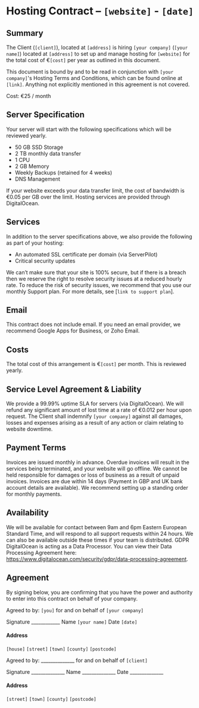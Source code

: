 # Hosting Contract – `[website]` - `[date]`

## Summary
The Client (`[client]`), located at `[address]` is hiring `[your company]` (`[your name]`) located at `[address]` to set up and manage hosting for `[website]` for the total cost of €`[cost]` per year as outlined in this document.

This document is bound by and to be read in conjunction with `[your company]`'s Hosting Terms and Conditions, which can be found online at `[link]`. Anything not explicitly mentioned in this agreement is not covered.

Cost: €25 / month

## Server Specification
Your server will start with the following specifications which will be reviewed yearly.
*	50 GB SSD Storage
*	2 TB monthly data transfer
*	1 CPU
*	2 GB Memory
*	Weekly Backups (retained for 4 weeks)
*	DNS Management

If your website exceeds your data transfer limit, the cost of bandwidth is €0.05 per GB over the limit. Hosting services are provided through DigitalOcean.

## Services
In addition to the server specifications above, we also provide the following as part of your hosting:

*	An automated SSL certificate per domain (via ServerPilot)
*	Critical security updates

We can’t make sure that your site is 100% secure, but if there is a breach then we reserve the right to resolve security issues at a reduced hourly rate. To reduce the risk of security issues, we recommend that you use our monthly Support plan. For more details, see [`link to support plan`].

## Email
This contract does not include email. If you need an email provider, we recommend Google Apps for Business, or Zoho Email.

## Costs
The total cost of this arrangement is €`[cost]` per month. This is reviewed yearly.

## Service Level Agreement & Liability
We provide a 99.99% uptime SLA for servers (via DigitalOcean). We will refund any significant amount of lost time at a rate of €0.012 per hour upon request. The Client shall indemnify `[your company]` against all damages, losses and expenses arising as a result of any action or claim relating to website downtime.

## Payment Terms
Invoices are issued monthly in advance. Overdue invoices will result in the services being terminated, and your website will go offline. We cannot be held responsible for damages or loss of business as a result of unpaid invoices. Invoices are due within 14 days (Payment in GBP and UK bank account details are available). We recommend setting up a standing order for monthly payments.

## Availability
We will be available for contact between 9am and 6pm Eastern European Standard Time, and will respond to all support requests within 24 hours. We can also be available outside these times if your team is distributed.
GDPR
DigitalOcean is acting as a Data Processor. You can view their Data Processing Agreement here: https://www.digitalocean.com/security/gdpr/data-processing-agreement.


## Agreement
By signing below, you are confirming that you have the power and authority to enter into this contract on behalf of your company.

Agreed to by: `[you]` for and on behalf of `[your company]`

Signature ____________
Name `[your name]`
Date `[date]`

#### Address
`[house]`
`[street]`
`[town]`
`[county]`
`[postcode]`

Agreed to by: ______________ for and on behalf of `[client]`

Signature ______________
Name ______________
Date ______________

#### Address
`[street]`
`[town]`
`[county]`
`[postcode]`
